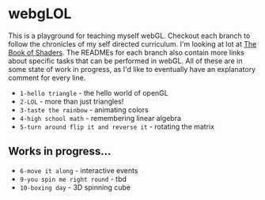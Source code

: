 # webgLOL

This is a playground for teaching myself webGL.
Checkout each branch to follow the chronicles of my self directed curriculum.
I'm looking at lot at [The Book of Shaders](http://patriciogonzalezvivo.com/2015/thebookofshaders/).
The READMEs for each branch also contain more links about specific tasks that can be performed in webGL.
All of these are in some state of work in progress, as I'd like to eventually have an explanatory comment for every line.

* `1-hello triangle` - the hello world of openGL
* `2-LOL` - more than just triangles!
* `3-taste the rainbow` - animating colors
* `4-high school math` - remembering linear algebra
* `5-turn around flip it and reverse it` - rotating the matrix

Works in progress...
--------------
* `6-move it along` - interactive events
* `9-you spin me right round` - tbd
* `10-boxing day` - 3D spinning cube
